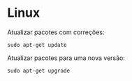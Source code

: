 # Linux

Atualizar pacotes com correções:
```$
sudo apt-get update
```

Atualizar pacotes para uma nova versão:
```$
sudo apt-get upgrade
```
